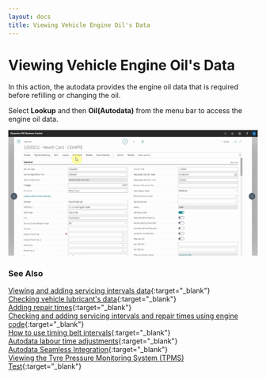 ```yaml
---
layout: docs
title: Viewing Vehicle Engine Oil's Data
---
```


# Viewing Vehicle Engine Oil's Data

In this action, the autodata provides the engine oil data that is required before refilling or changing the oil.

Select **Lookup** and then **Oil(Autodata)** from the menu bar to access the engine oil data.

![](media/garagehive-autodata-oil-data.gif)



### **See Also**

[Viewing and adding servicing intervals data](garagehive-autodata-viewing-and-adding-servicing-intervals.html){:target="_blank"} \
[Checking vehicle lubricant's data](garagehive-autodata-checking-vehicle-lubricant-data.html){:target="_blank"} \
[Adding repair times](garagehive-autodata-adding-repair-times.html){:target="_blank"} \
[Checking and adding servicing intervals and repair times using engine code](garagehive-autodata-checking-servicing-intervals-and-adding-repair-times-using-engine-code.html){:target="_blank"} \
[How to use timing belt intervals](garagehive-timing-belt-intervals-how-to-use-timing-belt-intervals.html){:target="_blank"} \
[Autodata labour time adjustments](garagehive-autodata-labour-time-adjustment.html){:target="_blank"} \
[Autodata Seamless Integration](garagehive-autodata-seamless-integration.html){:target="_blank"} \
[Viewing the Tyre Pressure Monitoring System (TPMS) Test](garagehive-autodata-tpms.html){:target="_blank"}
